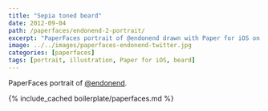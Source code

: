 ```yaml
---
title: "Sepia toned beard"
date: 2012-09-04
path: /paperfaces/endonend-2-portrait/
excerpt: "PaperFaces portrait of @endonend drawn with Paper for iOS on an iPad."
image: ../../images/paperfaces-endonend-twitter.jpg
categories: [paperfaces]
tags: [portrait, illustration, Paper for iOS, beard]
---
```


PaperFaces portrait of [@endonend](https://twitter.com/endonend).

{% include_cached boilerplate/paperfaces.md %}
